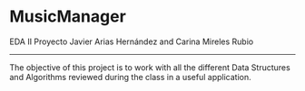 # MusicManager
EDA II Proyecto
Javier Arias Hernández and Carina Mireles Rubio

---

The objective of this project is to work with all the different Data Structures and Algorithms reviewed during the class in a useful application.

